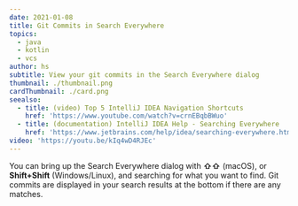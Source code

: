 ```yaml
---
date: 2021-01-08
title: Git Commits in Search Everywhere
topics:
  - java
  - kotlin
  - vcs
author: hs
subtitle: View your git commits in the Search Everywhere dialog
thumbnail: ./thumbnail.png
cardThumbnail: ./card.png
seealso:
  - title: (video) Top 5 IntelliJ IDEA Navigation Shortcuts
    href: 'https://www.youtube.com/watch?v=crnEBqbBWuo'
  - title: (documentation) IntelliJ IDEA Help - Searching Everywhere
    href: 'https://www.jetbrains.com/help/idea/searching-everywhere.html'
video: 'https://youtu.be/kIq4wD4RJEc'
---
```

You can bring up the Search Everywhere dialog with **⇧⇧** (macOS), or **Shift+Shift** (Windows/Linux), and searching for what you want to find. Git commits are displayed in your search results at the bottom if there are any matches.
